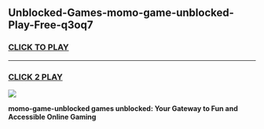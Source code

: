 
## Unblocked-Games-momo-game-unblocked-Play-Free-q3oq7
<h3>
<a href="https://premium76.site?title=momo-game-unblocked&ref=09A">CLICK TO PLAY</a></h3>
<hr>

<h3>
<a href="https://premium76.site?title=momo-game-unblocked&ref=09A">CLICK 2 PLAY</a>
  
</h3>

<a href="https://premium76.site?title=momo-game-unblocked&ref=09A"><img src="https://clearcache.store/games.png"></a>


**momo-game-unblocked games unblocked: Your Gateway to Fun and Accessible Online Gaming**
